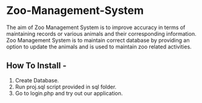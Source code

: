 # Zoo-Management-System
The aim of Zoo Management System is to improve accuracy in terms of maintaining records or various animals and their corresponding information. 
Zoo Management System is to maintain correct database by providing an option to update the animals and is used to maintain zoo related activities.


How To Install -
---------

1. Create Database.
2. Run proj.sql script provided in sql folder.
3. Go to login.php and try out our application.

